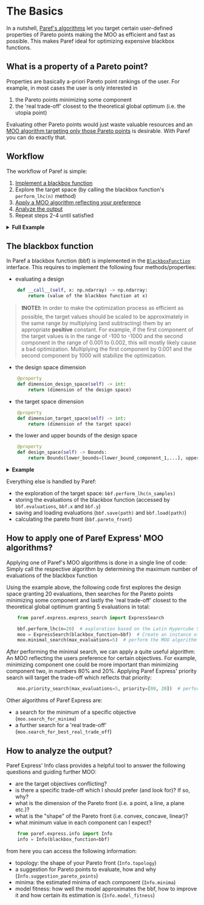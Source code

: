 # The Basics

In a nutshell, [Paref's algorithms]() let you target certain user-defined properties of Pareto points making the MOO as
efficient and fast as possible.
This makes Paref ideal for optimizing expensive blackbox functions.

## What is a property of a Pareto point?

Properties are basically a-priori Pareto point rankings of the user.
For example, in most cases the user is only interested in
1. the Pareto points minimizing some component
2. the 'real trade-off' closest to the theoretical global optimum (i.e. the utopia point)

Evaluating other Pareto points would just waste valuable resources and an [MOO algorithm targeting only those Pareto points]()
is desirable. With Paref you can do exactly that.


## Workflow

The workflow of Paref is simple:
1. [Implement a blackbox function]()
2. Explore the target space (by calling the blackbox function's ``perform_lhc(n)`` method)
3. [Apply a MOO algorithm reflecting your preference]()
4. [Analyze the output]()
5. Repeat steps 2-4 until satisfied

<details>
<summary><b>Full Example</b></summary>

```python
import numpy as np
from paref.interfaces.moo_algorithms.blackbox_function import BlackboxFunction
from paref.blackbox_functions.design_space.bounds import Bounds
from paref.express.express_search import ExpressSearch
from paref.express.info import Info

# 1: Implement a blackbox function
class TestBlackboxFunction(BlackboxFunction):  # Implement the blackbox function interface
    def __call__(self, x) -> np.ndarray:
        return np.array([x[0],
                         x[0] ** 2 + x[1] ** 2])  # The blackbox function f relation of design (x) and target (f(x))

    @property
    def dimension_design_space(self) -> int:  # The dimension of the design space
        return 2

    @property
    def dimension_target_space(self) -> int:  # The dimension of the target space
        return 2

    @property
    def design_space(
            self) -> Bounds:  # The bounds of the design space (lower bounds, upper bounds) as instance of the Bounds class
        return Bounds(lower_bounds=[-1,-1], upper_bounds=[1,1])


bbf = TestBlackboxFunction()  # Initialize the blackbox function

# 2: Explore the target space
bbf.perform_lhc(n=20)  # exploration based on the Latin Hypercube Sampling

# 3: Apply a MOO algorithm reflecting your preference
moo = ExpressSearch(blackbox_function=bbf)  # Create an instance of the Paref Express class
moo.minimal_search(max_evaluations=5)  # perform the MOO algorithm

# 4: Analyze the output
print(f"Pareto front of bbf:\n {bbf.pareto_front}") # have a look at the Pareto front
info = Info(blackbox_function=bbf)  # Create an instance of the Paref Info class
info.topology # have a look at the topology of the Pareto front
info.suggestion_pareto_points

# 3: Apply a MOO algorithm reflecting your preference
moo.priority_search(max_evaluations=5, priority=[80, 20])  # perform the MOO algorithm

# 4: Analyze the output
print(f"Pareto point matching your preference best: \n {moo.priority_point}")
bbf.save('./deleteme.npy')  # save the evaluations
bbf.clear_evaluations()
print(f"Current evaluations: {bbf.evaluations}")
bbf.load('./deleteme.npy')  # load the evaluations
print(f"Loaded evaluations: {bbf.evaluations}")
```

</details>

## The blackbox function
In Paref a blackbox function (bbf) is implemented in the [``BlackboxFunction``]() interface.
This requires to implement the following four methods/properties:
- evaluating a design
```python
    def __call__(self, x: np.ndarray) -> np.ndarray:
        return (value of the blackbox function at x)
```
> **❗️NOTE❗:️** In order to make the optimization process as efficient as possible, the target values should be scaled to be approximately in the same range
> by multiplying (and subtracting) them by an appropriate **positive** constant. For example, if the
> first component of the target values is in the range of -100 to -1000 and the second component in the range of 0.001 to 0.002,
> this will mostly likely cause a bad optimization. Multiplying the first component by 0.001 and the second component by 1000
> will stabilize the optimization.
- the design space dimension
```python
    @property
    def dimension_design_space(self) -> int:
        return (dimension of the design space)
```
- the target space dimension
```python
    @property
    def dimension_target_space(self) -> int:
        return (dimension of the target space)
```
- the lower and upper bounds of the design space
```python
    @property
    def design_space(self) -> Bounds:
        return Bounds(lower_bounds=[lower_bound_component_1,...], upper_bounds=[upper_bound_component_1,...])
```

<details>
<summary><b>Example</b></summary>

```python
import numpy as np
from paref.interfaces.moo_algorithms.blackbox_function import BlackboxFunction
from paref.blackbox_functions.design_space.bounds import Bounds

class TestBlackboxFunction(BlackboxFunction):  # Implement the blackbox function interface
    def __call__(self, x) -> np.ndarray:
        return np.array([x[0]+x[1],
                         x[0]+x[2]])  # The blackbox function f relation of design (x) and target (f(x))

    @property
    def dimension_design_space(self) -> int:  # The dimension of the design space
        return 3

    @property
    def dimension_target_space(self) -> int:  # The dimension of the target space
        return 2

    @property
    def design_space(
            self) -> Bounds:  # The bounds of the design space (lower bounds, upper bounds) as instance of the Bounds class
        return Bounds(lower_bounds=[-1,-1,-1], upper_bounds=[1,1,1])


bbf = TestBlackboxFunction()  # Initialize the blackbox function
```

</details>

Everything else is handled by Paref:
- the exploration of the target space: ``bbf.perform_lhc(n_samples)``
- storing the evaluations of the blackbox function (accessed by ``bbf.evaluations``, ``bbf.x`` and ``bbf.y``)
- saving and loading evaluations (``bbf.save(path)`` and ``bbf.load(path)``)
- calculating the pareto front (``bbf.pareto_front``)



## How to apply one of Paref Express' MOO algorithms?

Applying one of Paref's MOO algorithms is done in a single line of code:
Simply call the respective algorithm by determining the maximum number of evaluations of the blackbox function

Using the example above, the following code first explores the design space granting 20 evaluations,
then searches for the Pareto points minimizing some component and lastly the 'real trade-off'
closest to the theoretical global optimum granting 5 evaluations in total:

```python
    from paref.express.express_search import ExpressSearch

    bbf.perform_lhc(n=20)  # exploration based on the Latin Hypercube Sampling
    moo = ExpressSearch(blackbox_function=bbf)  # Create an instance of the Paref Express class
    moo.minimal_search(max_evaluations=5)  # perform the MOO algorithm
```

_After_ performing the minimal search, we can apply a quite useful algorithm:
An MOO reflecting the users preference for certain objectives.
For example, minimizing component one could be more important than minimizing component two, in numbers 80% and 20%.
Applying Paref Express' priority search will target the trade-off which reflects that priority:

```python
    moo.priority_search(max_evaluations=5, priority=[80, 20])  # perform the MOO algorithm
```

Other algorithms of Paref Express are:
- a search for the minimum of a specific objective (``moo.search_for_minima``)
- a further search for a 'real trade-off' (``moo.search_for_best_real_trade_off``)


## How to analyze the output?

Paref Express' Info class provides a helpful tool to answer the following questions and guiding further MOO:
- are the target objectives conflicting?
- is there a specific trade-off which I should prefer (and look for)? If so, why?
- what is the dimension of the Pareto front (i.e. a point, a line, a plane etc.)?
- what is the "shape" of the Pareto front (i.e. convex, concave, linear)?
- what minimum value in each component can I expect?

```python
    from paref.express.info import Info
    info = Info(blackbox_function=bbf)
```

from here you can access the following information:
- topology: the shape of your Pareto front (``Info.topology``)
- a suggestion for Pareto points to evaluate, how and why (``Info.suggestion_pareto_points``)
- minima: the estimated minima of each component (``Info.minima``)
- model fitness: how well the model approximates the bbf, how to improve it and how certain its estimation is (``Info.model_fitness``)
